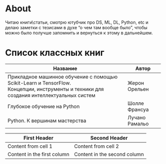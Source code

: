 # About

Читаю книги\статьи, смотрю ютубчик про DS, ML, DL, Python, etc 
и делаю заметки с тезисами в духе “о чем там вообще было”, 
чтобы можно было получше запомнить и вернуться к этому в дальнейшем.

# Список классных книг
Название | Автор
-------- | -----
Прикладное машинное обучение с помощью Scikit-Learn и TensorFlow. <br>Концепции, инструменты и техники для создания интеллектуальных систем | Жерон Орельен 
Глубокое обучение на Python | Шолле Франсуа
Python. К вершинам мастерства | Лучано Рамальо

First Header | Second Header
------------ | -------------
Content from cell 1 | Content from cell 2
Content in the first column | Content in the second column
